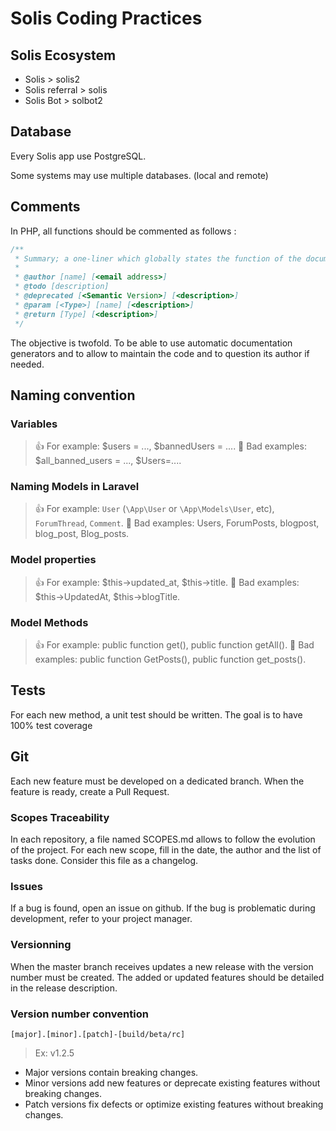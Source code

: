 # Solis Coding Practices 


## Solis Ecosystem

- Solis > solis2
- Solis referral > solis
- Solis Bot > solbot2

## Database

Every Solis app use PostgreSQL.

Some systems may use multiple databases. (local and remote)

## Comments

In PHP, all functions should be commented as follows :

```php
/**
 * Summary; a one-liner which globally states the function of the documented element. 
 * 
 * @author [name] [<email address>]
 * @todo [description]
 * @deprecated [<Semantic Version>] [<description>]
 * @param [<Type>] [name] [<description>]
 * @return [Type] [<description>]
 */
```

The objective is twofold. To be able to use automatic documentation generators and to allow to maintain the code and to question its author if needed.

## Naming convention

### Variables

> 👍 For example: $users = ..., $bannedUsers = ....
> 🛑 Bad examples: $all_banned_users = ..., $Users=....

### Naming Models in Laravel

> 👍 For example: `User` (`\App\User` or `\App\Models\User`, etc), `ForumThread`, `Comment`.
> 🛑 Bad examples: Users, ForumPosts, blogpost, blog_post, Blog_posts.

### Model properties

> 👍 For example: $this->updated_at, $this->title.
> 🛑 Bad examples: $this->UpdatedAt, $this->blogTitle.

### Model Methods

> 👍 For example: public function get(), public function getAll().
> 🛑 Bad examples: public function GetPosts(), public function get_posts().


## Tests

For each new method, a unit test should be written.
The goal is to have 100% test coverage


## Git

Each new feature must be developed on a dedicated branch. When the feature is ready, create a Pull Request.

### Scopes Traceability

In each repository, a file named SCOPES.md allows to follow the evolution of the project. For each new scope, fill in the date, the author and the list of tasks done. Consider this file as a changelog.

### Issues

If a bug is found, open an issue on github. If the bug is problematic during development, refer to your project manager.


### Versionning

When the master branch receives updates a new release with the version number must be created. The added or updated features should be detailed in the release description.

### Version number convention

`[major].[minor].[patch]-[build/beta/rc]`

> Ex: v1.2.5

- Major versions contain breaking changes.
- Minor versions add new features or deprecate existing features without breaking changes.
- Patch versions fix defects or optimize existing features without breaking changes.
